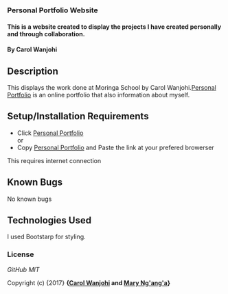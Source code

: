 ### Personal Portfolio Website

#### This is a website created to display the projects I have created personally and through collaboration.

#### By **Carol Wanjohi**

## Description

This displays the work done at Moringa School by Carol Wanjohi.[Personal Portfolio](https://carolwanjohi.github.io/) is an online portfolio that also information about myself.

## Setup/Installation Requirements
* Click [Personal Portfolio](https://carolwanjohi.github.io/) <br/>
  or <br/>
* Copy [Personal Portfolio](https://carolwanjohi.github.io/) and  Paste the link at your prefered browerser

This requires internet connection

## Known Bugs

No known bugs

## Technologies Used

I used Bootstarp for styling.

### License

*GitHub MIT*

Copyright (c) {2017} **{[Carol Wanjohi](https://github.com/carolwanjohi) and [Mary Ng'ang'a](https://github.com/marynganga)}**
